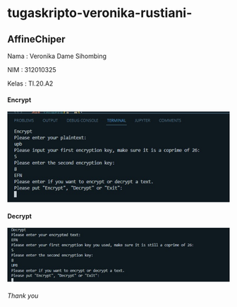 # tugaskripto-veronika-rustiani-

## AffineChiper

Nama : Veronika Dame Sihombing

NIM : 312010325

Kelas : TI.20.A2

#### Encrypt

![](img/Encrypt%201.jpg)

#### Decrypt
![](img/Decrypt%201.jpg)

###### Thank you
